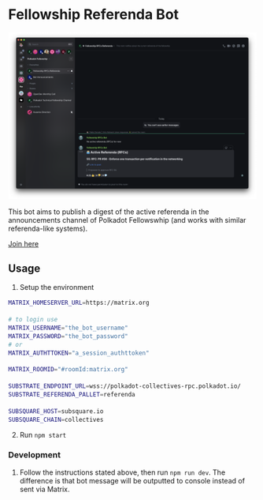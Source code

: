 # Fellowship Referenda Bot

![Element](./assets/element-screenshot.png)

This bot aims to publish a digest of the active referenda in the announcements channel of Polkadot Fellowswhip (and works with similar referenda-like systems).

[Join here](https://matrix.to/#/#fellowship-rfcs:bloque.team)



## Usage

1. Setup the environment

```sh
MATRIX_HOMESERVER_URL=https://matrix.org

# to login use
MATRIX_USERNAME="the_bot_username"
MATRIX_PASSWORD="the_bot_password"
# or
MATRIX_AUTHTTOKEN="a_session_authttoken"

MATRIX_ROOMID="#roomId:matrix.org"

SUBSTRATE_ENDPOINT_URL=wss://polkadot-collectives-rpc.polkadot.io/
SUBSTRATE_REFERENDA_PALLET=referenda

SUBSQUARE_HOST=subsquare.io
SUBSQUARE_CHAIN=collectives
```

2. Run `npm start`

### Development

1. Follow the instructions stated above, then run `npm run dev`. The difference is that bot message will be outputted to console instead of sent via Matrix.
